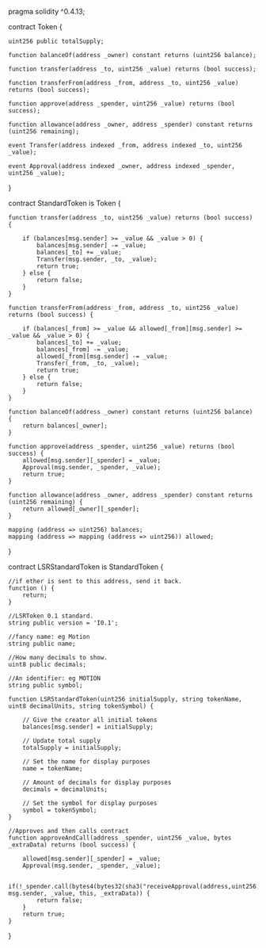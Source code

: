 pragma solidity ^0.4.13;

contract Token {

    uint256 public totalSupply;

    function balanceOf(address _owner) constant returns (uint256 balance);

    function transfer(address _to, uint256 _value) returns (bool success);

    function transferFrom(address _from, address _to, uint256 _value) returns (bool success);

    function approve(address _spender, uint256 _value) returns (bool success);

    function allowance(address _owner, address _spender) constant returns (uint256 remaining);

    event Transfer(address indexed _from, address indexed _to, uint256 _value);

    event Approval(address indexed _owner, address indexed _spender, uint256 _value);
}


contract StandardToken is Token {

    function transfer(address _to, uint256 _value) returns (bool success) {

        if (balances[msg.sender] >= _value && _value > 0) {
            balances[msg.sender] -= _value;
            balances[_to] += _value;
            Transfer(msg.sender, _to, _value);
            return true;
        } else {
            return false;
        }
    }

    function transferFrom(address _from, address _to, uint256 _value) returns (bool success) {

        if (balances[_from] >= _value && allowed[_from][msg.sender] >= _value && _value > 0) {
            balances[_to] += _value;
            balances[_from] -= _value;
            allowed[_from][msg.sender] -= _value;
            Transfer(_from, _to, _value);
            return true;
        } else {
            return false;
        }
    }

    function balanceOf(address _owner) constant returns (uint256 balance) {
        return balances[_owner];
    }

    function approve(address _spender, uint256 _value) returns (bool success) {
        allowed[msg.sender][_spender] = _value;
        Approval(msg.sender, _spender, _value);
        return true;
    }

    function allowance(address _owner, address _spender) constant returns (uint256 remaining) {
        return allowed[_owner][_spender];
    }

    mapping (address => uint256) balances;
    mapping (address => mapping (address => uint256)) allowed;
}

contract LSRStandardToken is StandardToken {

    //if ether is sent to this address, send it back.
    function () {
        return;
    }

    //LSRToken 0.1 standard.
    string public version = 'I0.1';

    //fancy name: eg Motion 
    string public name;

    //How many decimals to show.
    uint8 public decimals;

    //An identifier: eg MOTION
    string public symbol;

    function LSRStandardToken(uint256 initialSupply, string tokenName, uint8 decimalUnits, string tokenSymbol) {

        // Give the creator all initial tokens
        balances[msg.sender] = initialSupply;

        // Update total supply
        totalSupply = initialSupply;

        // Set the name for display purposes
        name = tokenName;

        // Amount of decimals for display purposes
        decimals = decimalUnits;

        // Set the symbol for display purposes
        symbol = tokenSymbol;
    }

    //Approves and then calls contract
    function approveAndCall(address _spender, uint256 _value, bytes _extraData) returns (bool success) {

        allowed[msg.sender][_spender] = _value;
        Approval(msg.sender, _spender, _value);

        if(!_spender.call(bytes4(bytes32(sha3("receiveApproval(address,uint256,address,bytes)"))), msg.sender, _value, this, _extraData)) {
            return false;
        }
        return true;
    }
}
